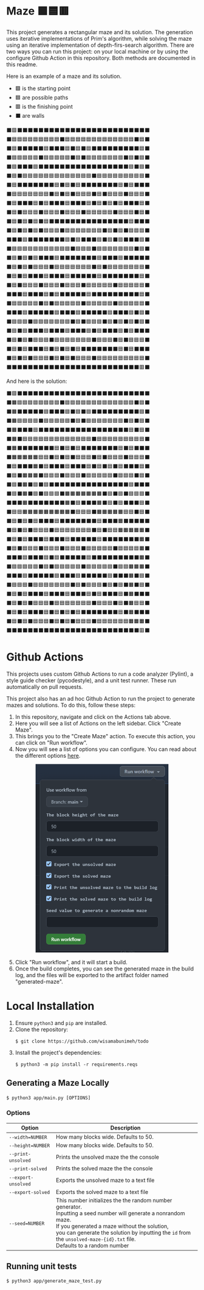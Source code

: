 # Maze 🟩🟦🟥

This project generates a rectangular maze and its solution. The generation uses iterative implementations of Prim's algorithm, while solving the maze using an iterative implementation of depth-firs-search algorithm. There are two ways you can run this project: on your local machine or by using the configure Github Action in this repository. Both methods are documented in this readme.

Here is an example of a maze and its solution.

- 🟩 is the starting point
- 🟦 are possible paths
- 🟥 is the finishing point
- ⬛ are walls

⬛🟩⬛⬛⬛⬛⬛⬛⬛⬛⬛⬛⬛⬛⬛⬛⬛⬛⬛⬛⬛⬛⬛⬛⬛⬛⬛<br>
⬛🟦🟦🟦🟦🟦🟦🟦🟦🟦⬛🟦🟦🟦🟦🟦🟦🟦🟦🟦🟦🟦🟦🟦⬛🟦⬛<br>
⬛🟦⬛⬛⬛⬛⬛🟦⬛⬛⬛🟦⬛🟦⬛🟦⬛⬛⬛⬛⬛⬛⬛⬛⬛🟦⬛<br>
⬛🟦🟦🟦🟦🟦⬛🟦🟦🟦🟦🟦⬛🟦⬛🟦🟦🟦🟦🟦🟦🟦⬛🟦⬛🟦⬛<br>
⬛🟦⬛⬛⬛🟦⬛⬛⬛⬛⬛⬛⬛⬛⬛⬛⬛⬛⬛⬛⬛⬛⬛🟦⬛🟦⬛<br>
⬛🟦⬛🟦🟦🟦🟦🟦🟦🟦🟦🟦🟦🟦🟦🟦⬛🟦🟦🟦🟦🟦🟦🟦🟦🟦⬛<br>
⬛🟦⬛⬛⬛⬛⬛⬛⬛🟦⬛🟦⬛🟦⬛⬛⬛⬛⬛⬛⬛🟦⬛🟦⬛⬛⬛<br>
⬛🟦🟦🟦🟦🟦🟦🟦⬛🟦⬛🟦⬛🟦🟦🟦⬛🟦⬛🟦🟦🟦⬛🟦🟦🟦⬛<br>
⬛🟦⬛⬛⬛🟦⬛🟦⬛⬛⬛🟦⬛⬛⬛🟦⬛🟦⬛🟦⬛🟦⬛⬛⬛🟦⬛<br>
⬛🟦⬛🟦🟦🟦⬛🟦🟦🟦⬛🟦🟦🟦⬛🟦🟦🟦🟦🟦⬛🟦🟦🟦⬛🟦⬛<br>
⬛🟦⬛🟦⬛🟦⬛🟦⬛⬛⬛⬛⬛⬛⬛⬛⬛⬛⬛⬛⬛⬛⬛🟦⬛⬛⬛<br>
⬛🟦⬛🟦⬛🟦⬛🟦🟦🟦⬛🟦🟦🟦🟦🟦🟦🟦⬛🟦⬛🟦⬛🟦🟦🟦⬛<br>
⬛⬛⬛🟦⬛⬛⬛⬛⬛⬛⬛🟦⬛🟦⬛⬛⬛🟦⬛🟦⬛🟦⬛⬛⬛🟦⬛<br>
⬛🟦🟦🟦🟦🟦🟦🟦🟦🟦🟦🟦⬛🟦🟦🟦⬛🟦🟦🟦🟦🟦🟦🟦⬛🟦⬛<br>
⬛🟦⬛🟦⬛🟦⬛⬛⬛🟦⬛⬛⬛⬛⬛⬛⬛🟦⬛⬛⬛🟦⬛⬛⬛⬛⬛<br>
⬛🟦⬛🟦⬛🟦🟦🟦⬛🟦🟦🟦🟦🟦🟦🟦⬛🟦⬛🟦🟦🟦🟦🟦🟦🟦⬛<br>
⬛🟦⬛🟦⬛⬛⬛🟦⬛⬛⬛🟦⬛⬛⬛⬛⬛🟦⬛⬛⬛⬛⬛⬛⬛🟦⬛<br>
⬛🟦⬛🟦🟦🟦⬛🟦🟦🟦⬛🟦🟦🟦⬛🟦🟦🟦🟦🟦⬛🟦🟦🟦🟦🟦⬛<br>
⬛⬛⬛🟦⬛⬛⬛🟦⬛🟦⬛⬛⬛⬛⬛🟦⬛⬛⬛⬛⬛⬛⬛⬛⬛🟦⬛<br>
⬛🟦🟦🟦🟦🟦⬛🟦⬛🟦🟦🟦🟦🟦⬛🟦🟦🟦🟦🟦⬛🟦🟦🟦🟦🟦⬛<br>
⬛⬛⬛🟦⬛⬛⬛⬛⬛🟦⬛⬛⬛🟦⬛⬛⬛⬛⬛🟦⬛⬛⬛🟦⬛🟦⬛<br>
⬛🟦🟦🟦⬛🟦🟦🟦🟦🟦🟦🟦⬛🟦⬛🟦🟦🟦⬛🟦⬛🟦⬛🟦⬛🟦⬛<br>
⬛🟦⬛🟦⬛⬛⬛🟦⬛⬛⬛🟦⬛⬛⬛🟦⬛🟦⬛⬛⬛🟦⬛🟦⬛⬛⬛<br>
⬛🟦⬛🟦⬛🟦🟦🟦⬛🟦🟦🟦🟦🟦🟦🟦⬛🟦🟦🟦⬛🟦⬛🟦🟦🟦⬛<br>
⬛🟦⬛🟦⬛⬛⬛🟦⬛🟦⬛🟦⬛🟦⬛⬛⬛⬛⬛⬛⬛🟦⬛🟦⬛⬛⬛<br>
⬛🟦⬛🟦⬛🟦🟦🟦⬛🟦⬛🟦⬛🟦🟦🟦⬛🟦🟦🟦🟦🟦🟦🟦🟦🟦⬛<br>
⬛⬛⬛⬛⬛⬛⬛⬛⬛⬛⬛⬛⬛⬛⬛⬛⬛⬛⬛⬛⬛⬛⬛⬛⬛🟥⬛<br>


And here is the solution:

⬛🟩⬛⬛⬛⬛⬛⬛⬛⬛⬛⬛⬛⬛⬛⬛⬛⬛⬛⬛⬛⬛⬛⬛⬛⬛⬛<br>
⬛🟧🟦🟦🟦🟦🟦🟦🟦🟦⬛🟦🟦🟦🟦🟦🟦🟦🟦🟦🟦🟦🟦🟦⬛🟦⬛<br>
⬛🟧⬛⬛⬛⬛⬛🟦⬛⬛⬛🟦⬛🟦⬛🟦⬛⬛⬛⬛⬛⬛⬛⬛⬛🟦⬛<br>
⬛🟧🟦🟦🟦🟦⬛🟦🟦🟦🟦🟦⬛🟦⬛🟦🟦🟦🟦🟦🟦🟦⬛🟦⬛🟦⬛<br>
⬛🟧⬛⬛⬛🟦⬛⬛⬛⬛⬛⬛⬛⬛⬛⬛⬛⬛⬛⬛⬛⬛⬛🟦⬛🟦⬛<br>
⬛🟧⬛🟦🟦🟦🟦🟦🟦🟦🟦🟦🟦🟦🟦🟦⬛🟦🟦🟦🟦🟦🟦🟦🟦🟦⬛<br>
⬛🟧⬛⬛⬛⬛⬛⬛⬛🟦⬛🟦⬛🟦⬛⬛⬛⬛⬛⬛⬛🟦⬛🟦⬛⬛⬛<br>
⬛🟧🟧🟧🟧🟧🟦🟦⬛🟦⬛🟦⬛🟦🟦🟦⬛🟦⬛🟦🟦🟦⬛🟦🟦🟦⬛<br>
⬛🟦⬛⬛⬛🟧⬛🟦⬛⬛⬛🟦⬛⬛⬛🟦⬛🟦⬛🟦⬛🟦⬛⬛⬛🟦⬛<br>
⬛🟦⬛🟧🟧🟧⬛🟦🟦🟦⬛🟦🟦🟦⬛🟦🟦🟦🟦🟦⬛🟦🟦🟦⬛🟦⬛<br>
⬛🟦⬛🟧⬛🟦⬛🟦⬛⬛⬛⬛⬛⬛⬛⬛⬛⬛⬛⬛⬛⬛⬛🟦⬛⬛⬛<br>
⬛🟦⬛🟧⬛🟦⬛🟦🟦🟦⬛🟧🟧🟧🟧🟧🟧🟧⬛🟦⬛🟦⬛🟦🟦🟦⬛<br>
⬛⬛⬛🟧⬛⬛⬛⬛⬛⬛⬛🟧⬛🟦⬛⬛⬛🟧⬛🟦⬛🟦⬛⬛⬛🟦⬛<br>
⬛🟦🟦🟧🟧🟧🟧🟧🟧🟧🟧🟧⬛🟦🟦🟦⬛🟧🟧🟧🟧🟧🟦🟦⬛🟦⬛<br>
⬛🟦⬛🟦⬛🟦⬛⬛⬛🟦⬛⬛⬛⬛⬛⬛⬛🟦⬛⬛⬛🟧⬛⬛⬛⬛⬛<br>
⬛🟦⬛🟦⬛🟦🟦🟦⬛🟦🟦🟦🟦🟦🟦🟦⬛🟦⬛🟦🟦🟧🟧🟧🟧🟧⬛<br>
⬛🟦⬛🟦⬛⬛⬛🟦⬛⬛⬛🟦⬛⬛⬛⬛⬛🟦⬛⬛⬛⬛⬛⬛⬛🟧⬛<br>
⬛🟦⬛🟦🟦🟦⬛🟦🟦🟦⬛🟦🟦🟦⬛🟦🟦🟦🟦🟦⬛🟦🟦🟦🟦🟧⬛<br>
⬛⬛⬛🟦⬛⬛⬛🟦⬛🟦⬛⬛⬛⬛⬛🟦⬛⬛⬛⬛⬛⬛⬛⬛⬛🟧⬛<br>
⬛🟦🟦🟦🟦🟦⬛🟦⬛🟦🟦🟦🟦🟦⬛🟦🟦🟦🟦🟦⬛🟦🟦🟧🟧🟧⬛<br>
⬛⬛⬛🟦⬛⬛⬛⬛⬛🟦⬛⬛⬛🟦⬛⬛⬛⬛⬛🟦⬛⬛⬛🟧⬛🟦⬛<br>
⬛🟦🟦🟦⬛🟦🟦🟦🟦🟦🟦🟦⬛🟦⬛🟦🟦🟦⬛🟦⬛🟦⬛🟧⬛🟦⬛<br>
⬛🟦⬛🟦⬛⬛⬛🟦⬛⬛⬛🟦⬛⬛⬛🟦⬛🟦⬛⬛⬛🟦⬛🟧⬛⬛⬛<br>
⬛🟦⬛🟦⬛🟦🟦🟦⬛🟦🟦🟦🟦🟦🟦🟦⬛🟦🟦🟦⬛🟦⬛🟧🟦🟦⬛<br>
⬛🟦⬛🟦⬛⬛⬛🟦⬛🟦⬛🟦⬛🟦⬛⬛⬛⬛⬛⬛⬛🟦⬛🟧⬛⬛⬛<br>
⬛🟦⬛🟦⬛🟦🟦🟦⬛🟦⬛🟦⬛🟦🟦🟦⬛🟦🟦🟦🟦🟦🟦🟧🟧🟧⬛<br>
⬛⬛⬛⬛⬛⬛⬛⬛⬛⬛⬛⬛⬛⬛⬛⬛⬛⬛⬛⬛⬛⬛⬛⬛⬛🟥⬛<br>

# Github Actions
This projects uses custom Github Actions to run a code analyzer (Pylint), a style guide checker (pycodestyle), and a unit test runner. These run automatically on pull requests.

This project also has an ad hoc Github Action to run the project to generate mazes and solutions. To do this, follow these steps:
1. In this repository, navigate and click on the Actions tab above.
2. Here you will see a list of Actions on the left sidebar. Click "Create Maze".
3. This brings you to the "Create Maze" action. To execute this action, you can click on "Run workflow".
4. Now you will see a list of options you can configure. You can read about the different options [here](#options).
<p align="center">
  <img src="./workflow_action_example.png" width="350" title="workflow_action_example">
</p>

5. Click "Run workflow", and it will start a build.
6. Once the build completes, you can see the generated maze in the build log, and the files will be exported to the artifact folder named "generated-maze".


# Local Installation
1. Ensure `python3` and `pip` are installed.
2.  Clone the repository:
	```
	$ git clone https://github.com/wisamabunimeh/todo
	```
3. Install the project's dependencies:
	```
	$ python3 -m pip install -r requirements.reqs
	```

## Generating a Maze Locally
```
$ python3 app/main.py [OPTIONS]
```
### Options

|      **Option**     	            |            **Description**           	     |
|-----------------------------------|---------------------------------------------|
| `--width=NUMBER`                  | How many blocks wide. Defaults to 50.       |
| `--height=NUMBER`                 | How many blocks wide. Defaults to 50.       |
| `--print-unsolved`  	            |  Prints the unsolved maze the the console   |
| `--print-solved`    	            |  Prints the solved maze the the console     |
| `--export-unsolved`               |  Exports the unsolved maze to a text file   |
| `--export-solved`                 | Exports the solved maze to a text file      |
| `--seed=NUMBER`                   |  This number initializes the the random number generator.<br>Inputting a seed number will generate a nonrandom maze. <br>If you generated a maze without the solution,<br>you can generate the solution by inputting the `id` from the `unsolved-maze-{id}.txt` file. <br>Defaults to a random number |

## Running unit tests
```
$ python3 app/generate_maze_test.py
```
